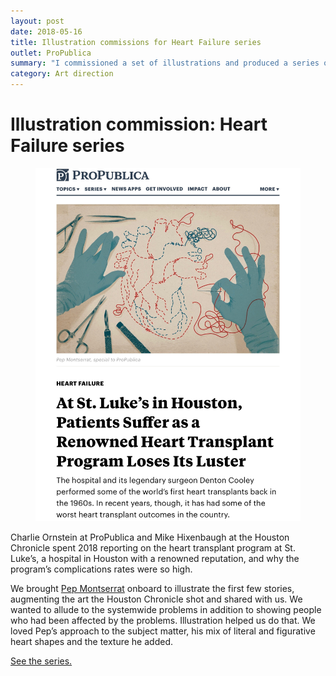 ```yaml
---
layout: post
date: 2018-05-16
title: Illustration commissions for Heart Failure series
outlet: ProPublica
summary: "I commissioned a set of illustrations and produced a series of stories about the heart transplant program at St. Luke’s in Houston."
category: Art direction
---
```


# Illustration commission: Heart Failure series

<figure class="inset">
    <img src="/assets/img/20180516-heart-failure.jpg" alt="A screenshot of the opening art of a story, showing an illustration of a pair of hands stitching a heart with medical instruments nearby"/>
<figcaption></figcaption>
</figure>

Charlie Ornstein at ProPublica and Mike Hixenbaugh at the Houston Chronicle spent 2018 reporting on the heart transplant program at St. Luke’s, a hospital in Houston with a renowned reputation, and why the program’s complications rates were so high.

We brought [Pep Montserrat](http://pepmontserrat.com/) onboard to illustrate the first few stories, augmenting the art the Houston Chronicle shot and shared with us. We wanted to allude to the systemwide problems in addition to showing people who had been affected by the problems. Illustration helped us do that. We loved Pep’s approach to the subject matter, his mix of literal and figurative heart shapes and the texture he added.

[See the series.](https://www.propublica.org/series/heart-failure/)

